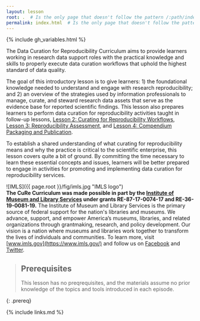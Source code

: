 ```yaml
---
layout: lesson
root: .  # Is the only page that doesn't follow the pattern /:path/index.html
permalink: index.html  # Is the only page that doesn't follow the pattern /:path/index.html
---
```


{% include gh_variables.html %}

The Data Curation for Reproducibility Curriculum aims to provide learners working in research data support roles with the practical knowledge and skills to properly execute data curation workflows that uphold the highest standard of data quality.

The goal of this introductory lesson is to give learners: 1) the foundational knowledge needed to understand and engage with research reproducibility; and 2) an overview of the strategies used by information professionals to manage, curate, and steward research data assets that serve as the evidence base for reported scientific findings. This lesson also prepares learners to perform data curation for reproducibility activities taught in follow-up lessons, [Lesson 2: Curating for Reproducibility Workflows](https://curating4reproducibility.org/cure-carpentry-02-workflows/index.html), [Lesson 3: Reproducibility Assessment](http://curating4reproducibility.org/cure-carpentry-03-assessing/index.html), and [Lesson 4: Compendium Packaging and Publication](https://curating4reproducibility.org/cure-carpentry-04-packaging/index.html).

To establish a shared understanding of what curating for reproducibility means and why the practice is critical to the scientific enterprise, this lesson covers quite a bit of ground. By committing the time necessary to learn these essential concepts and issues, learners will be better prepared to engage in activities for promoting and implementing data curation for reproducibility services.

![IMLS]({{ page.root }}/fig/imls.jpg "IMLS logo")  
**The CuRe Curriculum was made possible in part by the [Institute of Museum and Library Services](https://www.imls.gov/) under grants RE-87-17-0074-17 and RE-36-19-0081-19.** The Institute of Museum and Library Services is the primary source of federal support for the nation's libraries and museums. We advance, support, and empower America’s museums, libraries, and related organizations through grantmaking, research, and policy development. Our vision is a nation where museums and libraries work together to transform the lives of individuals and communities. To learn more, visit [www.imls.gov](https://www.imls.gov/) and follow us on [Facebook](https://www.facebook.com/USIMLS) and [Twitter](http://www.twitter.com/us_imls).


> ## Prerequisites
> 
> This lesson has no preqrequisites, and the materials assume no prior knowledge of the topics and tools introduced in each episode.
> 
{: .prereq}

{% include links.md %}
